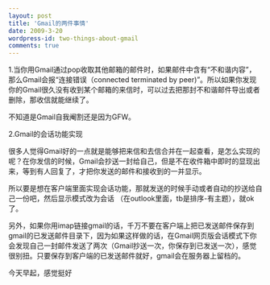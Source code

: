 ```yaml
---
layout: post
title: 'Gmail的两件事情'
date: 2009-3-20
wordpress-id: two-things-about-gmail
comments: true
---
```

1.当你用Gmail通过pop收取其他邮箱的邮件时，如果邮件中含有“不和谐内容”，那么Gmail会报“连接错误（connected terminated by peer)”。所以如果你发现你的Gmail很久没有收到某个邮箱的来信时，可以过去把那封不和谐邮件导出或者删除，那收信就能继续了。

不知道是Gmail自我阉割还是因为GFW。

2.Gmail的会话功能实现

很多人觉得Gmail好的一点就是能够把来信和去信合并在一起查看，是怎么实现的呢？在你发信的时候，Gmail会抄送一封给自己，但是不在收件箱中即时的显现出来，等到有人回复了，才把你发送的邮件和接收到的一并显示。

所以要是想在客户端里面实现会话功能，那就发送的时候手动或者自动的抄送给自己一份吧，然后显示模式改为会话 （在outlook里面，tb是排序-有主题），就ok了。

另外，如果你用imap链接gmail的话，千万不要在客户端上把已发送邮件保存到gmail的已发送邮件目录下，因为如果这样做的话，在Gmail网页版会话模式下你会发现自己一封邮件发送了两次（Gmail抄送一次，你保存到已发送一次），感觉很别扭。只要保存到客户端的已发送邮件就好，gmail会在服务器上留档的。

今天早起，感觉挺好
